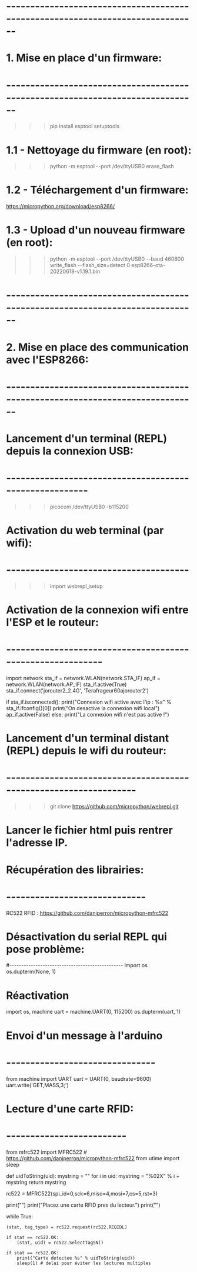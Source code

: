 # ------------------------------------------------------------------------------
# 1.                    Mise en place d'un firmware:
# ------------------------------------------------------------------------------
>>> pip install esptool setuptools

# 1.1 - Nettoyage du firmware (en root):
>>> python -m esptool --port /dev/ttyUSB0 erase_flash


# 1.2 - Téléchargement d'un firmware:
https://micropython.org/download/esp8266/


# 1.3 - Upload d'un nouveau firmware (en root):
>>> python -m esptool --port /dev/ttyUSB0 --baud 460800 write_flash --flash_size=detect 0 esp8266-ota-20220618-v1.19.1.bin

# ------------------------------------------------------------------------------
# 2.                   Mise en place des communication avec l'ESP8266:
# ------------------------------------------------------------------------------
# Lancement d'un terminal (REPL) depuis la connexion USB:
# -------------------------------------------------------
>>> picocom /dev/ttyUSB0 -b115200

# Activation du web terminal (par wifi):
# --------------------------------------
>>> import webrepl_setup

# Activation de la connexion wifi entre l'ESP et le routeur:
# ----------------------------------------------------------
import network
sta_if = network.WLAN(network.STA_IF)
ap_if = network.WLAN(network.AP_IF)
sta_if.active(True)
sta_if.connect('jorouter2_2.4G', 'Terafrageur60ajorouter2')

if sta_if.isconnected():
    print("Connexion wifi active avec l'ip : %s" % sta_if.ifconfig()[0])
    print("On desactive la connexion wifi local")
    ap_if.active(False)
else:
    print("La connexion wifi n'est pas active !")

# Lancement d'un terminal distant (REPL) depuis le wifi du routeur:
# -----------------------------------------------------------------
>>> git clone https://github.com/micropython/webrepl.git
# Lancer le fichier html puis rentrer l'adresse IP.

# Récupération des librairies:
# -----------------------------
RC522 RFID : https://github.com/danjperron/micropython-mfrc522


# Désactivation du serial REPL qui pose problème:
#------------------------------------------------
import os
os.dupterm(None, 1)

# Réactivation
import os, machine
uart = machine.UART(0, 115200)
os.dupterm(uart, 1)



# Envoi d'un message à l'arduino
# -------------------------------
from machine import UART
uart = UART(0, baudrate=9600)
uart.write('GET,MASS,3;')


# Lecture d'une carte RFID:
# -------------------------
from mfrc522 import MFRC522 # https://github.com/danjperron/micropython-mfrc522
from utime import sleep

def uidToString(uid):
    mystring = ""
    for i in uid:
        mystring = "%02X" % i + mystring
    return mystring

rc522 = MFRC522(spi_id=0,sck=6,miso=4,mosi=7,cs=5,rst=3)

print("")
print("Placez une carte RFID pres du lecteur.")
print("")

while True:

    (stat, tag_type) = rc522.request(rc522.REQIDL)

    if stat == rc522.OK:
        (stat, uid) = rc522.SelectTagSN()

    if stat == rc522.OK:
        print("Carte detectee %s" % uidToString(uid))
        sleep(1) # delai pour éviter les lectures multiples
